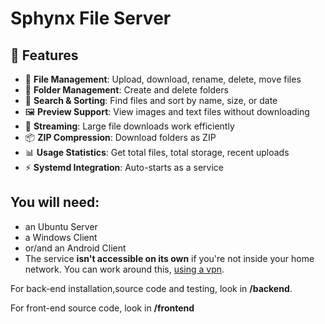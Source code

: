 # Sphynx File Server

## **🚀 Features**
- 📂 **File Management**: Upload, download, rename, delete, move files  
- 📁 **Folder Management**: Create and delete folders  
- 🔎 **Search & Sorting**: Find files and sort by name, size, or date  
- 🖼 **Preview Support**: View images and text files without downloading  
- 🎥 **Streaming**: Large file downloads work efficiently  
- 📦 **ZIP Compression**: Download folders as ZIP  
- 📊 **Usage Statistics**: Get total files, total storage, recent uploads  
- ⚡ **Systemd Integration**: Auto-starts as a service  

## **You will need:**
- an Ubuntu Server 
- a Windows Client
- or/and an Android Client
- The service **isn't accessible on its own** if you're not inside your home network. You can work around this, [using a vpn](https://www.youtube.com/watch?v=9wG6qDFcaJc&t=263s).

For back-end installation,source code and testing, look in **/backend**.

For front-end source code, look in **/frontend**
